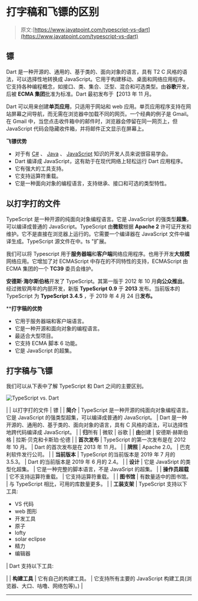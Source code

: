 # 打字稿和飞镖的区别

> 原文:[https://www.javatpoint.com/typescript-vs-dart](https://www.javatpoint.com/typescript-vs-dart)

## 镖

Dart 是一种开源的、通用的、基于类的、面向对象的语言，具有 T2 C 风格的语法，可以选择性地转换成 JavaScript。它用于构建移动、桌面和网络应用程序。它支持各种编程概念，如接口、类、集合、泛型、混合和可选类型。由**谷歌**开发，后被 **ECMA 集团**批准为标准。Dart 最初发布于【2013 年 11 月。

Dart 可以用来创建**单页应用**，只适用于网站和 web 应用。单页应用程序支持在网站屏幕之间导航，而无需在浏览器中加载不同的网页。一个经典的例子是 Gmail。在 Gmail 中，当您点击收件箱中的邮件时，浏览器会停留在同一网页上，但 JavaScript 代码会隐藏收件箱，并将邮件正文显示在屏幕上。

**飞镖优势**

*   对于有 [C#](c-sharp-tutorial) 、 [Java](java-tutorial) 、 [JavaScript](javascript-tutorial) 知识的开发人员来说很容易学会。
*   Dart 编译成 JavaScript，这有助于在现代网络上轻松运行 Dart 应用程序。
*   它有强大的工具支持。
*   它支持运算符重载。
*   它是一种面向对象的编程语言，支持继承、接口和可选的类型特性。

## 以打字打的文件

TypeScript 是一种开源的纯面向对象编程语言。它是 JavaScript 的强类型**超集**，可以编译成普通的 JavaScript。TypeScript 由**微软**根据 **Apache 2** 许可证开发和维护。它不是直接在浏览器上运行的。它需要一个编译器在 JavaScript 文件中编译生成。TypeScript 源文件在中。ts "扩展。

我们可以将 Typescript 用于**服务器端**和**客户端**网络应用程序。也用于开发**大规模**网络应用。它增加了对 ECMAScript 中存在的不同特性的支持，ECMAScript 由 ECMA 集团的一个 **TC39** 委员会维护。

**安德斯·海尔斯伯格**开发了 TypeScript。其第一版于 2012 年 10 月**向公众推出**。经过微软两年的内部开发，新版 **TypeScript 0.9** 于 **2013** 发布。当前版本的 TypeScript 为 **TypeScript 3.4.5** ，于 2019 年 4 月 24 日**发布。**

 ****打字稿的优势**

*   它用于服务器端和客户端语言。
*   它是一种开源和面向对象的编程语言。
*   最适合大型项目。
*   它支持 ECMA 脚本 6 功能。
*   它是 JavaScript 的超集。

## 打字稿与飞镖

我们可以从下表中了解 TypeScript 和 Dart 之间的主要区别。

![TypeScript vs. Dart](../Images/5b746fe74511f23ea155358dabfb88f8.png)

|  | 以打字打的文件 | 镖 |
| **简介** | TypeScript 是一种开源的纯面向对象编程语言。它是 JavaScript 的强类型超集，可以编译成普通的 JavaScript。 | Dart 是一种开源的、通用的、基于类的、面向对象的语言，具有 C 风格的语法，可以选择性地跨代码编译成 JavaScript。 |
| **归**所有 | 微软 | 谷歌 |
| **由**创建 | 安德斯·赫斯伯格 | 拉斯·贝克和卡斯珀·伦德 |
| **首次发布** | TypeScript 的第一次发布是在 2012 年 10 月。 | Dart 的首次发布是在 2013 年 11 月。 |
| **牌照** | Apache 2.0。 | 巴克利软件发行公司。 |
| **当前版本** | TypeScript 的当前版本是 2019 年 7 月的 3.5.3。 | Dart 的当前版本是 2019 年 6 月的 2.4。 |
| **设计** | 它是 JavaSript 的类型化超集。 | 它是一种完整的脚本语言，不是 JavaSript 的超集。 |
| **操作员超载** | 它不支持运算符重载。 | 它支持运算符重载。 |
| **图书馆** | 有数量适中的图书馆。 | 与 TypeScript 相比，可用的库数量更多。 |
| **工装支架** | TypeScript 支持以下工具:

*   VS 代码
*   web 图形
*   开发工具
*   原子
*   lofty
*   solar eclipse
*   精力
*   编辑器

 | Dart 支持以下工具:

 |
| **构建工具** | 它有自己的构建工具。 | 它支持所有主要的 JavaScript 构建工具(浏览器、大口、咕噜、网络包等)。) |

* * ***